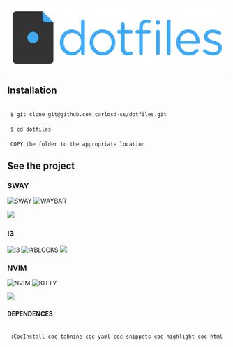 # <img src="https://github.com/carlosd-ss/dotfiles/blob/master/.github/a.png" widht="200">





## Installation


```zsh

 $ git clone git@github.com:carlosd-ss/dotfiles.git

 $ cd dotfiles
 
 COPY the folder to the appropriate location
```

## See the project

### SWAY
![SWAY](https://img.shields.io/badge/WM-SWAY-%2368751C?style=for-the-badge)
![WAYBAR](https://img.shields.io/badge/BAR-WAYBAR-%2368751C?style=for-the-badge)

<img src="https://github.com/carlosdss22/dotfiles/blob/master/.github/sway.png" height="500" widht="100">


### I3
![I3](https://img.shields.io/badge/WM-I3-%2320444D?style=for-the-badge)
![I#BLOCKS](https://img.shields.io/badge/BAR-I3BLOCKS-%2320444D?style=for-the-badge)
<img src="https://github.com/carlosdss22/dotfiles/blob/master/.github/i3.png" height="500" widht="100">




### NVIM
![NVIM](https://img.shields.io/badge/EOVIM-%23444444?style=for-the-badge&logo=Neovim&logoColor=white)
![KITTY](https://img.shields.io/badge/TERMINAL-KITTY-%23784421?style=for-the-badge)

<img src="https://github.com/carlosdss22/dotfiles/blob/master/.github/neovim-logo-shadow.png" height="100" widht="100">


#### DEPENDENCES

```zsh

 :CocInstall coc-tabnine coc-yaml coc-snippets coc-highlight coc-html  coc-tsserver coc-css coc-vetur coc-json coc-pairs  coc-go coc-phpls coc-sql coc-fzf-preview coc-eslint coc-tslint-plugin
```
